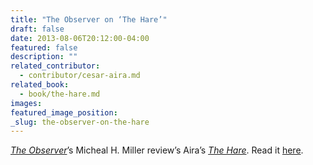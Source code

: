 ```yaml
---
title: "The Observer on ‘The Hare’"
draft: false
date: 2013-08-06T20:12:00-04:00
featured: false
description: ""
related_contributor:
  - contributor/cesar-aira.md
related_book:
  - book/the-hare.md
images:
featured_image_position: 
_slug: the-observer-on-the-hare
---
```


[_The Observer_](http://observer.com/2013/08/on-the-page-alissa-nutting-and-cesar-aira/)’s Micheal H. Miller review’s Aira’s [_The Hare_](http://ndbooks.com/book/the-hare). Read it [here](http://observer.com/2013/08/on-the-page-alissa-nutting-and-cesar-aira/). 

